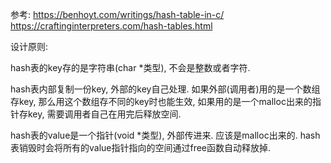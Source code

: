 参考:
https://benhoyt.com/writings/hash-table-in-c/
https://craftinginterpreters.com/hash-tables.html


设计原则:

hash表的key存的是字符串(char *类型), 不会是整数或者字符.

hash表内部复制一份key, 外部的key自己处理. 如果外部(调用者)用的是一个数组存key, 那么用这个数组存不同的key时也能生效, 如果用的是一个malloc出来的指针存key, 需要调用者自己在用完后释放空间.

hash表的value是一个指针(void *类型), 外部传进来. 应该是malloc出来的. hash表销毁时会将所有的value指针指向的空间通过free函数自动释放掉.
